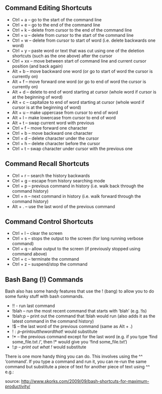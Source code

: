 
## Command Editing Shortcuts

* Ctrl + a – go to the start of the command line
* Ctrl + e – go to the end of the command line
* Ctrl + k – delete from cursor to the end of the command line
* Ctrl + u – delete from cursor to the start of the command line
* Ctrl + w – delete from cursor to start of word (i.e. delete backwards one word)
* Ctrl + y – paste word or text that was cut using one of the deletion shortcuts (such as the one above) after the cursor
* Ctrl + xx – move between start of command line and current cursor position (and back again)
* Alt + b – move backward one word (or go to start of word the cursor is currently on)
* Alt + f – move forward one word (or go to end of word the cursor is currently on)
* Alt + d – delete to end of word starting at cursor (whole word if cursor is at the beginning of word)
* Alt + c – capitalize to end of word starting at cursor (whole word if cursor is at the beginning of word)
* Alt + u – make uppercase from cursor to end of word
* Alt + l – make lowercase from cursor to end of word
* Alt + t – swap current word with previous
* Ctrl + f – move forward one character
* Ctrl + b – move backward one character
* Ctrl + d – delete character under the cursor
* Ctrl + h – delete character before the cursor
* Ctrl + t – swap character under cursor with the previous one

## Command Recall Shortcuts

* Ctrl + r – search the history backwards
* Ctrl + g – escape from history searching mode
* Ctrl + p – previous command in history (i.e. walk back through the command history)
* Ctrl + n – next command in history (i.e. walk forward through the command history)
* Alt + . – use the last word of the previous command

## Command Control Shortcuts

* Ctrl + l – clear the screen
* Ctrl + s – stops the output to the screen (for long running verbose command)
* Ctrl + q – allow output to the screen (if previously stopped using command above)
* Ctrl + c – terminate the command
* Ctrl + z – suspend/stop the command

## Bash Bang (!) Commands

Bash also has some handy features that use the ! (bang) to allow you to do some funky stuff with bash commands.

* !! - run last command
* !blah – run the most recent command that starts with ‘blah’ (e.g. !ls)
* !blah:p – print out the command that !blah would run (also adds it as the latest command in the command history)
* !$ – the last word of the previous command (same as Alt + .)
* !$:p – print out the word that !$ would substitute
* !* – the previous command except for the last word (e.g. if you type ‘find some_file.txt /‘, then !* would give you ‘find some_file.txt‘)
* !*:p – print out what !* would substitute

There is one more handy thing you can do. This involves using the ^^ ‘command’. If you type a command and run it, you can re-run the same command but substitute a piece of text for another piece of text using ^^ e.g.:

source: http://www.skorks.com/2009/09/bash-shortcuts-for-maximum-productivity/
